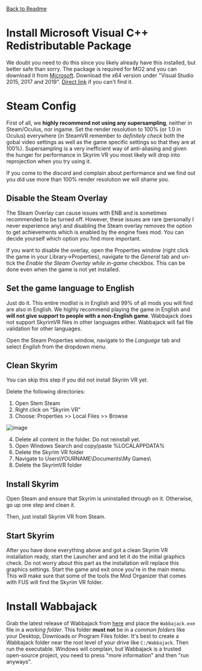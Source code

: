[Back to Readme](https://github.com/Kvitekvist/FUS/blob/main/README.md)

# Install Microsoft Visual C++ Redistributable Package

We doubt you need to do this since you likely already have this installed, but better safe than sorry. The package is required for MO2 and you can download it from [Microsoft](https://support.microsoft.com/en-us/help/2977003/the-latest-supported-visual-c-downloads). Download the x64 version under "Visual Studio 2015, 2017 and 2019". [Direct link](https://aka.ms/vs/16/release/vc_redist.x64.exe) if you can't find it.

# Steam Config

First of all, we **highly recommend not using any supersampling**, neither in Steam/Oculus, nor ingame. Set the render resolution to 100% (or 1.0 in Oculus) everywhere (in SteamVR remember to *definitely check* both the gobal video settings as well as the game specific settings so that they are at 100%). Supersampling is a very inefficient way of anti-aliasing and given the hunger for performance in Skyrim VR you most likely will drop into reprojection when you try using it. 

If you come to the discord and complain about performance and we find out you did use more than 100% render resolution we will shame you.

## Disable the Steam Overlay

The Steam Overlay can cause issues with ENB and is sometimes recommended to be turned off. However, these issues are rare (personally I never experience any) and disabling the Steam overlay removes the option to get achievements which is enabled by the engine fixes mod. You can decide yourself which option you find more important.

If you want to disable the overlay, open the Properties window (right click the game in your Library->Properties), navigate to the _General_ tab and un-tick the _Enable the Steam Overlay while in-game_ checkbox. This can be done even when the game is not yet installed.

## Set the game language to English

Just do it. This entire modlist is in English and 99% of all mods you will find are also in English. We highly recommend playing the game in English and **will not give support to people with a non-English game**. Wabbajack does not support SkyrimVR files in other languages either. Wabbajack will fail file validation for other languages.

Open the Steam Properties window, navigate to the _Language_ tab and select _English_ from the dropdown menu.

## Clean Skyrim

You can skip this step if you did not install Skyrim VR yet.

Delete the following directories:
1. Open Stem Steam
2. Right click on “Skyrim VR”
3. Choose: Properties >>  Local Files >>  Browse

![image](https://i.ibb.co/V33zFWt/steam-folder.png)

4. Delete all content in the folder. Do not reinstall yet.
5. Open Windows Search and copy/paste %LOCALAPPDATA%
6. Delete the Skyrim VR folder
7. Navigate to Users\YOURNAME\Documents\My Games\
8. Delete the SkyrimVR folder

## Install Skyrim

Open Steam and ensure that Skyrim is uninstalled through on it. Otherwise, go up one step and clean it.

Then, just install Skyrim VR from Steam.

## Start Skyrim

After you have done everything above and got a clean Skyrim VR installation ready, start the Launcher and and let it do the initial graphics check. Do not worry about this part as the installation will replace this graphics settings.
Start the game and exit once you're in the main menu. This will make sure that some of the tools the Mod Organizer that comes with FUS will find the Skyrim VR folder.

# Install Wabbajack

Grab the latest release of Wabbajack from [here](https://www.wabbajack.org/#/) and place the `Wabbajack.exe` file in a _working folder_. This folder **must not** be in a _common folders_ like your Desktop, Downloads or Program Files folder. It's best to create a Wabbajack folder near the root level of your drive like `C:/Wabbajack`. Then run the executable. Windows will complain, but Wabbajack is a trusted open-source project, you need to press "more information" and then "run anyways".
